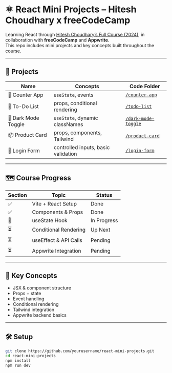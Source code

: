 <!-- # start of react js -->
# ⚛️ React Mini Projects – Hitesh Choudhary x freeCodeCamp

Learning React through [Hitesh Choudhary’s Full Course (2024)](https://www.youtube.com/watch?v=Bvwq_S0n2pk), in collaboration with **freeCodeCamp** and **Appwrite**.  
This repo includes mini projects and key concepts built throughout the course.

---

## 🧩 Projects

| Name | Concepts | Code Folder |
|------|----------|-------------|
| 🧮 Counter App | `useState`, events | [`/counter-app`](./counter-app) |
| 📝 To-Do List | props, conditional rendering | [`/todo-list`](./todo-list) |
| 🌙 Dark Mode Toggle | `useState`, dynamic classNames | [`/dark-mode-toggle`](./dark-mode-toggle) |
| 📦 Product Card | props, components, Tailwind | [`/product-card`](./product-card) |
| 🔐 Login Form | controlled inputs, basic validation | [`/login-form`](./login-form) |

---

## 🗺️ Course Progress

| Section | Topic | Status |
|---------|-------|--------|
| ✅ | Vite + React Setup | Done |
| ✅ | Components & Props | Done |
| 🔄 | useState Hook | In Progress |
| ⏳ | Conditional Rendering | Up Next |
| ⏳ | useEffect & API Calls | Pending |
| ⏳ | Appwrite Integration | Pending |

---

## 🧠 Key Concepts

- JSX & component structure  
- Props + state  
- Event handling  
- Conditional rendering  
- Tailwind integration  
- Appwrite backend basics

---

## 🛠️ Setup

```bash
git clone https://github.com/yourusername/react-mini-projects.git
cd react-mini-projects
npm install
npm run dev